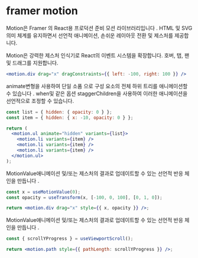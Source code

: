 # framer motion

Motion은 Framer 의 React용 프로덕션 준비 모션 라이브러리입니다 . HTML 및 SVG 의미 체계를 유지하면서 선언적 애니메이션, 손쉬운 레이아웃 전환 및 제스처를 제공합니다.

Motion은 강력한 제스처 인식기로 React의 이벤트 시스템을 확장합니다. 호버, 탭, 팬 및 드래그를 지원합니다.

```jsx
<motion.div drag="x" dragConstraints={{ left: -100, right: 100 }} />
```

animate변형을 사용하여 단일 소품 으로 구성 요소의 전체 하위 트리를 애니메이션할 수 있습니다 . when및 같은 옵션 staggerChildren을 사용하여 이러한 애니메이션을 선언적으로 조정할 수 있습니다.

```jsx
const list = { hidden: { opacity: 0 } };
const item = { hidden: { x: -10, opacity: 0 } };

return (
  <motion.ul animate="hidden" variants={list}>
    <motion.li variants={item} />
    <motion.li variants={item} />
    <motion.li variants={item} />
  </motion.ul>
);
```

MotionValue애니메이션 및/또는 제스처의 결과로 업데이트할 수 있는 선언적 반응 체인을 만듭니다 .

```jsx
const x = useMotionValue(0);
const opacity = useTransform(x, [-100, 0, 100], [0, 1, 0]);

return <motion.div drag="x" style={{ x, opacity }} />;
```

MotionValue애니메이션 및/또는 제스처의 결과로 업데이트할 수 있는 선언적 반응 체인을 만듭니다 .

```jsx
const { scrollYProgress } = useViewportScroll();

return <motion.path style={{ pathLength: scrollYProgress }} />;
```
